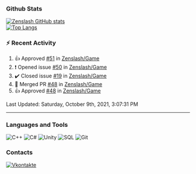 ### Github Stats
[![Zenslash GitHub stats](https://github-readme-stats.vercel.app/api?username=zenslash&theme=tokyonight&count_private=false&show_icons=true)](https://github.com/zenslash)<br>
[![Top Langs](https://github-readme-stats.vercel.app/api/top-langs/?username=zenslash&theme=tokyonight&hide=html,css,cmake,javascript)](https://github.com/zenslash)

### :zap: Recent Activity

<!--RECENT_ACTIVITY:start-->
1. 👍 Approved [#51](https://github.com/Zenslash/Game/pull/51#pullrequestreview-774911567) in [Zenslash/Game](https://github.com/Zenslash/Game)
2. ❗️ Opened issue [#50](https://github.com/Zenslash/Game/issues/50) in [Zenslash/Game](https://github.com/Zenslash/Game)
3. ✔️ Closed issue [#19](https://github.com/Zenslash/Game/issues/19) in [Zenslash/Game](https://github.com/Zenslash/Game)
4. 🎉 Merged PR [#48](https://github.com/Zenslash/Game/pull/48) in [Zenslash/Game](https://github.com/Zenslash/Game)
5. 👍 Approved [#48](https://github.com/Zenslash/Game/pull/48#pullrequestreview-769503650) in [Zenslash/Game](https://github.com/Zenslash/Game)
<!--RECENT_ACTIVITY:end-->

<!--RECENT_ACTIVITY:last_update-->
Last Updated: Saturday, October 9th, 2021, 3:07:31 PM
<!--RECENT_ACTIVITY:last_update_end-->

---

### Languages and Tools
![C++](https://img.shields.io/badge/-C++-15130A?style=for-the-badge&logo=c&logoColor=458EC6)
![C#](https://img.shields.io/badge/C%23-15130A?style=for-the-badge&logo=c-sharp&logoColor=50D941)
![Unity](https://img.shields.io/badge/Unity-15130A?style=for-the-badge&logo=unity&logoColor=white)
![SQL](https://img.shields.io/badge/MySQL-15130A?style=for-the-badge&logo=mysql&logoColor=DB0F0F)
![Git](https://img.shields.io/badge/Git-15130A?style=for-the-badge&logo=git&logoColor=ED7373)

### Contacts
[![Vkontakte](https://img.shields.io/badge/-Vkontakte-15130A?style=for-the-badge&logo=Vk&logoColor=4F7DB3)](https://vk.com/zenslash)
